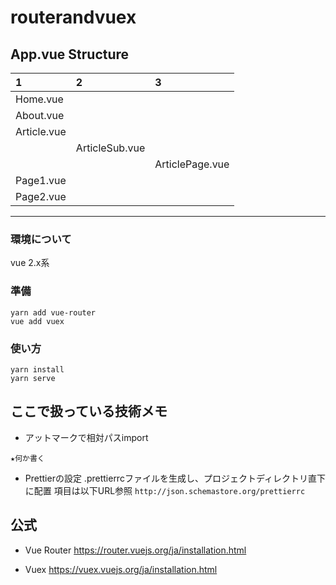 # routerandvuex

## **App.vue** Structure
| 1 | 2 | 3 |
|:----|:----|:----|
| Home.vue || |
| About.vue |  | |
| Article.vue |  | |
| | ArticleSub.vue | |
|  |  | ArticlePage.vue |
| Page1.vue |  |  |
| Page2.vue |  |  |

---

### 環境について
vue 2.x系

### 準備
```
yarn add vue-router
vue add vuex
```

### 使い方
```
yarn install
yarn serve
```

## ここで扱っている技術メモ
- アットマークで相対パスimport
```
★何か書く
```
- Prettierの設定
.prettierrcファイルを生成し、プロジェクトディレクトリ直下に配置
項目は以下URL参照
`http://json.schemastore.org/prettierrc`


## 公式
- Vue Router
https://router.vuejs.org/ja/installation.html

- Vuex
https://vuex.vuejs.org/ja/installation.html


